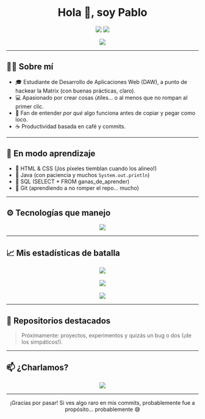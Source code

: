 <h1 align="center">Hola 👋, soy Pablo</h1>

<p align="center">
  <img src="https://img.shields.io/github/followers/PabloCodevs?label=Seguidores&style=social" />
  <img src="https://img.shields.io/github/stars/PabloCodevs?affiliations=OWNER%2CCOLLABORATOR%2CORGANIZATION_MEMBER&style=social" />
</p>

<p align="center">
  <img src="https://readme-typing-svg.demolab.com/?lines=Desarrollador+Web+en+proceso...;Tomando+café+y+picando+código;Aprendiendo+sin+parar;&center=true&width=440&height=45&color=149414&vCenter=true&pause=1000" />
</p>

---

## 🙋‍♂️ Sobre mí

- 🎓 Estudiante de Desarrollo de Aplicaciones Web (DAW), a punto de hackear la Matrix (con buenas prácticas, claro).
- 💻 Apasionado por crear cosas útiles... o al menos que no rompan al primer clic.
- 🧠 Fan de entender *por qué* algo funciona antes de copiar y pegar como loco.
- ☕ Productividad basada en café y commits.

---

## 🚀 En modo aprendizaje

- 🔹 HTML & CSS (¡los píxeles tiemblan cuando los alineo!)
- 🔹 Java (con paciencia y muchos `System.out.println`)
- 🔹 SQL (SELECT * FROM ganas_de_aprender)
- 🔹 Git (aprendiendo a no romper el repo... mucho)

---

## ⚙️ Tecnologías que manejo

<p align="center">
  <img src="https://skillicons.dev/icons?i=html,css,java,mysql,git" />
</p>

---

## 📈 Mis estadísticas de batalla

<p align="center">
  <img src="https://github-readme-stats.vercel.app/api?username=PabloCodevs&show_icons=true&theme=tokyonight&hide_border=true" />
  <br/><br/>
  <img src="https://github-readme-streak-stats.herokuapp.com/?user=PabloCodevs&theme=tokyonight&hide_border=true" />
  <br/><br/>
  <img src="https://github-readme-stats.vercel.app/api/top-langs/?username=PabloCodevs&layout=compact&theme=tokyonight&hide_border=true" />
</p>

---

## 📌 Repositorios destacados

> Próximamente: proyectos, experimentos y quizás un bug o dos (¡de los simpáticos!).

---

## 📫 ¿Charlamos?

<p align="center">
  <a href="https://www.linkedin.com/in/pablocodevs" target="_blank">
    <img src="https://img.shields.io/badge/-LinkedIn-0A66C2?style=for-the-badge&logo=linkedin&logoColor=white" />
  </a>
</p>

---

<p align="center">¡Gracias por pasar! Si ves algo raro en mis commits, probablemente fue a propósito... probablemente 😅</p>

